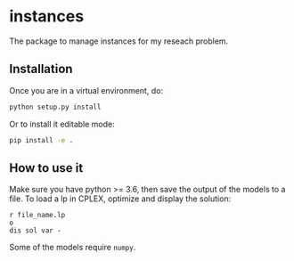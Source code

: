 # instances
The package to manage instances for my reseach problem.

## Installation
Once you are in a virtual environment, do:

```bash
python setup.py install
```

Or to install it editable mode:
```bash
pip install -e .
```

## How to use it

Make sure you have python >= 3.6, then save the output of the models to a file. To load a lp in CPLEX, optimize and display the solution:

```
r file_name.lp
o
dis sol var -
```

Some of the models require `numpy`.
